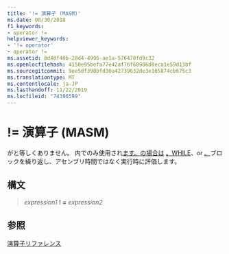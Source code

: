 ```yaml
---
title: '!= 演算子 (MASM)'
ms.date: 08/30/2018
f1_keywords:
- operator !=
helpviewer_keywords:
- '!= operator'
- operator !=
ms.assetid: 8d48f40b-28d4-4996-ae1a-576478fd9c32
ms.openlocfilehash: 4150e95befa77e42af76f68986d0eca1e59d13bf
ms.sourcegitcommit: 9ee5df398bfd30a42739632de3e165874cb675c3
ms.translationtype: MT
ms.contentlocale: ja-JP
ms.lasthandoff: 11/22/2019
ms.locfileid: "74396599"
---
```

# <a name="operator--masm"></a>!= 演算子 (MASM)

がと等しくありません。 内でのみ使用され[ます。の場合は](../../assembler/masm/dot-if.md) [。WHILE](../../assembler/masm/dot-while.md)、or [。](../../assembler/masm/dot-repeat.md)ブロックを繰り返し、アセンブリ時間ではなく実行時に評価します。

## <a name="syntax"></a>構文

> *expression1* **! =** *expression2*

## <a name="see-also"></a>参照

[演算子リファレンス](operators-reference.md)
